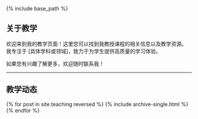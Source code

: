 {% include base_path %}

<!-- 第一部分：语言描述 -->
<section class="teaching-description">
  <h2>关于教学</h2>
  <p>
    欢迎来到我的教学页面！这里您可以找到我教授课程的相关信息以及教学资源。
    我专注于 [具体学科或领域]，致力于为学生提供高质量的学习体验。
  </p>
  <p>
    如果您有兴趣了解更多，欢迎随时联系我！
  </p>
</section>

<hr>

<!-- 第二部分：动态内容 -->
<section class="teaching-content">
  <h2>教学动态</h2>
  {% for post in site.teaching reversed %}
    {% include archive-single.html %}
  {% endfor %}
</section>
